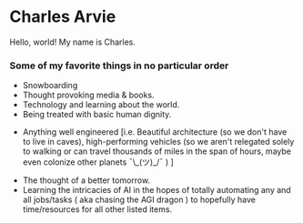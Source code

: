 <!DOCTYPE html>
<html>
  <head>
  <!-- Metadata goes here -->

  <!-- Title --> 
   <title>Charles Arvie</title>

  <!-- CSS Links -->

  <!-- Other abstractions -->
  </head>

  <body>
    <!-- Content goes here -->
   <h1> Charles Arvie </h1>
   <p> Hello, world! My name is Charles. </p>

   <h3> Some of my favorite things in no particular order </h3>
   <!--Unordered list  -->
   <ul>
    <li> Snowboarding </li>
    <li> Thought provoking media & books. </li>
    <li> Technology and learning about the world. </li> 
    <li> Being treated with basic human dignity. </li>
    <li> <p>Anything well engineered [i.e. Beautiful architecture (so we don't have to live in caves), high-performing vehicles (so we aren't relegated solely to walking or can travel thousands of miles in the span of hours, maybe even colonize other planets ¯\_(ツ)_/¯ ) ] </p> </li>
    <li> The thought of a better tomorrow. </li>
    <li> Learning the intricacies of AI in the hopes of totally automating any and all jobs/tasks ( aka chasing the AGI dragon ) to hopefully have time/resources for all other listed items. </li>
   </ul>
   
  </body>
</html>
